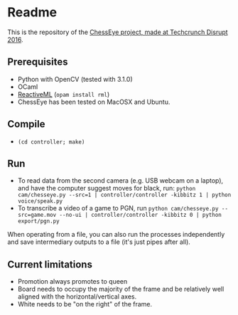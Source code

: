 # Readme

This is the repository of the [ChessEye project, made at Techcrunch Disrupt 2016](http://devpost.com/software/chesseye).

## Prerequisites
  * Python with OpenCV (tested with 3.1.0)
  * OCaml
  * [ReactiveML](http://reactiveml.org) (`opam install rml`)
  * ChessEye has been tested on MacOSX and Ubuntu.

## Compile
  * `(cd controller; make)`

## Run
  * To read data from the second camera (e.g. USB webcam on a laptop), and have the computer suggest moves for black, run: `python cam/chesseye.py --src=1 | controller/controller -kibbitz 1 | python voice/speak.py`
  * To transcribe a video of a game to PGN, run `python cam/chesseye.py --src=game.mov --no-ui | controller/controller -kibbitz 0 | python export/pgn.py`

When operating from a file, you can also run the processes independently and save intermediary outputs to a file (it's just pipes after all).

## Current limitations
  * Promotion always promotes to queen
  * Board needs to occupy the majority of the frame and be relatively well aligned with the horizontal/vertical axes.
  * White needs to be "on the right" of the frame.

